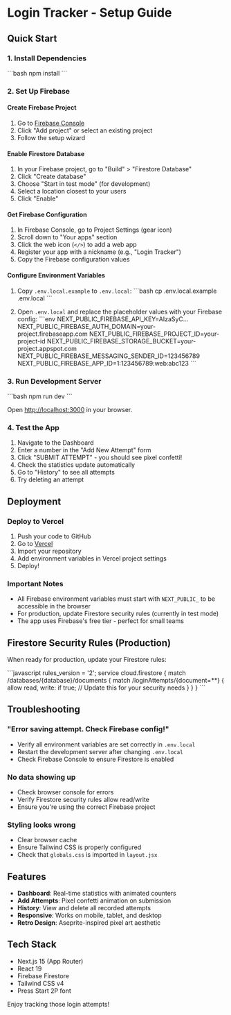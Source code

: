 # Login Tracker - Setup Guide

## Quick Start

### 1. Install Dependencies

\`\`\`bash
npm install
\`\`\`

### 2. Set Up Firebase

#### Create Firebase Project

1. Go to [Firebase Console](https://console.firebase.google.com/)
2. Click "Add project" or select an existing project
3. Follow the setup wizard

#### Enable Firestore Database

1. In your Firebase project, go to "Build" > "Firestore Database"
2. Click "Create database"
3. Choose "Start in test mode" (for development)
4. Select a location closest to your users
5. Click "Enable"

#### Get Firebase Configuration

1. In Firebase Console, go to Project Settings (gear icon)
2. Scroll down to "Your apps" section
3. Click the web icon (`</>`) to add a web app
4. Register your app with a nickname (e.g., "Login Tracker")
5. Copy the Firebase configuration values

#### Configure Environment Variables

1. Copy `.env.local.example` to `.env.local`:
   \`\`\`bash
   cp .env.local.example .env.local
   \`\`\`

2. Open `.env.local` and replace the placeholder values with your Firebase config:
   \`\`\`env
   NEXT_PUBLIC_FIREBASE_API_KEY=AIzaSyC...
   NEXT_PUBLIC_FIREBASE_AUTH_DOMAIN=your-project.firebaseapp.com
   NEXT_PUBLIC_FIREBASE_PROJECT_ID=your-project-id
   NEXT_PUBLIC_FIREBASE_STORAGE_BUCKET=your-project.appspot.com
   NEXT_PUBLIC_FIREBASE_MESSAGING_SENDER_ID=123456789
   NEXT_PUBLIC_FIREBASE_APP_ID=1:123456789:web:abc123
   \`\`\`

### 3. Run Development Server

\`\`\`bash
npm run dev
\`\`\`

Open [http://localhost:3000](http://localhost:3000) in your browser.

### 4. Test the App

1. Navigate to the Dashboard
2. Enter a number in the "Add New Attempt" form
3. Click "SUBMIT ATTEMPT" - you should see pixel confetti!
4. Check the statistics update automatically
5. Go to "History" to see all attempts
6. Try deleting an attempt

## Deployment

### Deploy to Vercel

1. Push your code to GitHub
2. Go to [Vercel](https://vercel.com)
3. Import your repository
4. Add environment variables in Vercel project settings
5. Deploy!

### Important Notes

- All Firebase environment variables must start with `NEXT_PUBLIC_` to be accessible in the browser
- For production, update Firestore security rules (currently in test mode)
- The app uses Firebase's free tier - perfect for small teams

## Firestore Security Rules (Production)

When ready for production, update your Firestore rules:

\`\`\`javascript
rules_version = '2';
service cloud.firestore {
  match /databases/{database}/documents {
    match /loginAttempts/{document=**} {
      allow read, write: if true; // Update this for your security needs
    }
  }
}
\`\`\`

## Troubleshooting

### "Error saving attempt. Check Firebase config!"

- Verify all environment variables are set correctly in `.env.local`
- Restart the development server after changing `.env.local`
- Check Firebase Console to ensure Firestore is enabled

### No data showing up

- Check browser console for errors
- Verify Firestore security rules allow read/write
- Ensure you're using the correct Firebase project

### Styling looks wrong

- Clear browser cache
- Ensure Tailwind CSS is properly configured
- Check that `globals.css` is imported in `layout.jsx`

## Features

- **Dashboard**: Real-time statistics with animated counters
- **Add Attempts**: Pixel confetti animation on submission
- **History**: View and delete all recorded attempts
- **Responsive**: Works on mobile, tablet, and desktop
- **Retro Design**: Aseprite-inspired pixel art aesthetic

## Tech Stack

- Next.js 15 (App Router)
- React 19
- Firebase Firestore
- Tailwind CSS v4
- Press Start 2P font

Enjoy tracking those login attempts!

